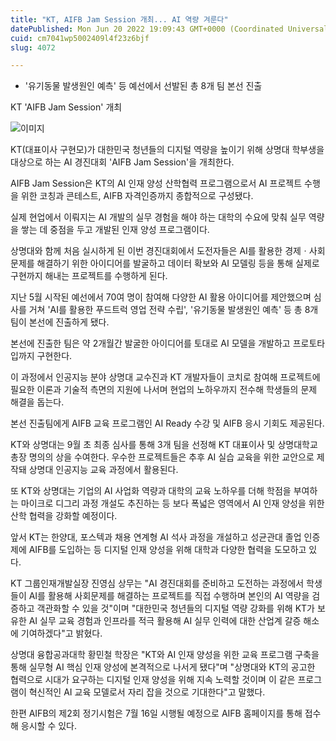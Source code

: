 ```yaml
---
title: "KT, AIFB Jam Session 개최... AI 역량 겨룬다"
datePublished: Mon Jun 20 2022 19:09:43 GMT+0000 (Coordinated Universal Time)
cuid: cm7041wp5002409l4f23z6bjf
slug: 4072

---
```



- '유기동물 발생원인 예측' 등 예선에서 선발된 총 8개 팀 본선 진출

KT 'AIFB Jam Session' 개최

![이미지](https://cdn.hashnode.com/res/hashnode/image/upload/v1739255891745/43206a4a-d59b-459d-ace8-e627d6097992.jpeg)

KT(대표이사 구현모)가 대한민국 청년들의 디지털 역량을 높이기 위해 상명대 학부생을 대상으로 하는 AI 경진대회 'AIFB Jam Session'을 개최한다.

AIFB Jam Session은 KT의 AI 인재 양성 산학협력 프로그램으로서 AI 프로젝트 수행을 위한 코칭과 콘테스트, AIFB 자격인증까지 종합적으로 구성됐다.

실제 현업에서 이뤄지는 AI 개발의 실무 경험을 해야 하는 대학의 수요에 맞춰 실무 역량을 쌓는 데 중점을 두고 개발된 인재 양성 프로그램이다.

상명대와 함께 처음 실시하게 된 이번 경진대회에서 도전자들은 AI를 활용한 경제ㆍ사회 문제를 해결하기 위한 아이디어를 발굴하고 데이터 확보와 AI 모델링 등을 통해 실제로 구현까지 해내는 프로젝트를 수행하게 된다.

지난 5월 시작된 예선에서 70여 명이 참여해 다양한 AI 활용 아이디어를 제안했으며 심사를 거쳐 'AI를 활용한 푸드트럭 영업 전략 수립', '유기동물 발생원인 예측' 등 총 8개 팀이 본선에 진출하게 됐다.

본선에 진출한 팀은 약 2개월간 발굴한 아이디어를 토대로 AI 모델을 개발하고 프로토타입까지 구현한다.

이 과정에서 인공지능 분야 상명대 교수진과 KT 개발자들이 코치로 참여해 프로젝트에 필요한 이론과 기술적 측면의 지원에 나서며 현업의 노하우까지 전수해 학생들의 문제 해결을 돕는다.

본선 진출팀에게 AIFB 교육 프로그램인 AI Ready 수강 및 AIFB 응시 기회도 제공된다.

KT와 상명대는 9월 초 최종 심사를 통해 3개 팀을 선정해 KT 대표이사 및 상명대학교 총장 명의의 상을 수여한다. 우수한 프로젝트들은 추후 AI 실습 교육을 위한 교안으로 제작돼 상명대 인공지능 교육 과정에서 활용된다.

또 KT와 상명대는 기업의 AI 사업화 역량과 대학의 교육 노하우를 더해 학점을 부여하는 마이크로 디그리 과정 개설도 추진하는 등 보다 폭넓은 영역에서 AI 인재 양성을 위한 산학 협력을 강화할 예정이다.

앞서 KT는 한양대, 포스텍과 채용 연계형 AI 석사 과정을 개설하고 성균관대 졸업 인증제에 AIFB를 도입하는 등 디지털 인재 양성을 위해 대학과 다양한 협력을 도모하고 있다.

KT 그룹인재개발실장 진영심 상무는 "AI 경진대회를 준비하고 도전하는 과정에서 학생들이 AI를 활용해 사회문제를 해결하는 프로젝트를 직접 수행하며 본인의 AI 역량을 검증하고 객관화할 수 있을 것"이며 "대한민국 청년들의 디지털 역량 강화를 위해 KT가 보유한 AI 실무 교육 경험과 인프라를 적극 활용해 AI 실무 인력에 대한 산업계 갈증 해소에 기여하겠다"고 밝혔다.

상명대 융합공과대학 황민철 학장은 "KT와 AI 인재 양성을 위한 교육 프로그램 구축을 통해 실무형 AI 핵심 인재 양성에 본격적으로 나서게 됐다"며 "상명대와 KT의 공고한 협력으로 시대가 요구하는 디지털 인재 양성을 위해 지속 노력할 것이며 이 같은 프로그램이 혁신적인 AI 교육 모델로서 자리 잡을 것으로 기대한다"고 말했다.

한편 AIFB의 제2회 정기시험은 7월 16일 시행될 예정으로 AIFB 홈페이지를 통해 접수해 응시할 수 있다.